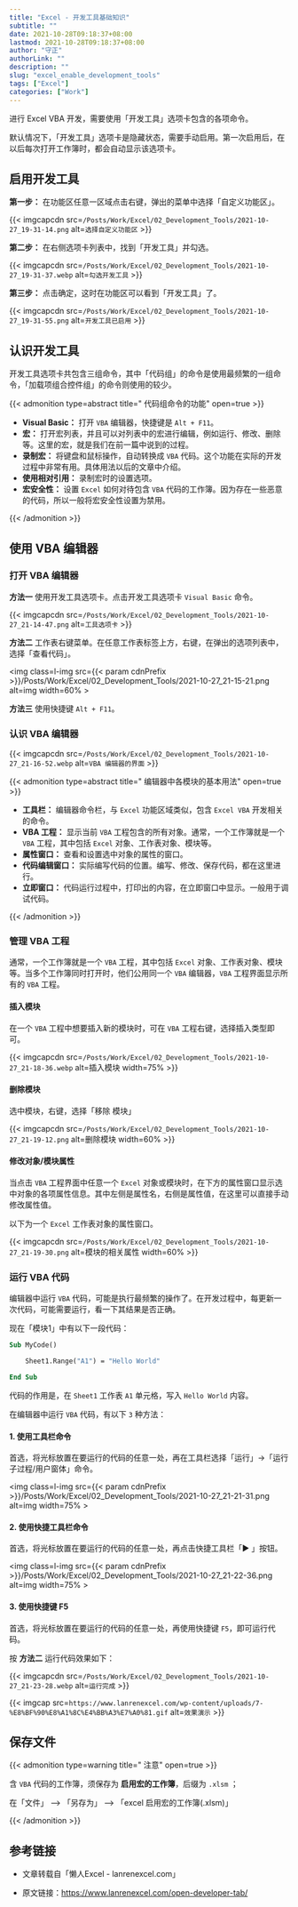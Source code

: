 ```yaml
---
title: "Excel - 开发工具基础知识"
subtitle: ""
date: 2021-10-28T09:18:37+08:00
lastmod: 2021-10-28T09:18:37+08:00
author: "守正"
authorLink: ""
description: ""
slug: "excel_enable_development_tools"
tags: ["Excel"]
categories: ["Work"]
---
```


进行 Excel VBA 开发，需要使用「开发工具」选项卡包含的各项命令。

<!--more-->

默认情况下，「开发工具」选项卡是隐藏状态，需要手动启用。第一次启用后，在以后每次打开工作簿时，都会自动显示该选项卡。

## 启用开发工具

**第一步：** 在功能区任意一区域点击右键，弹出的菜单中选择「自定义功能区」。

{{< imgcapcdn src=`/Posts/Work/Excel/02_Development_Tools/2021-10-27_19-31-14.png` alt=`选择自定义功能区` >}}

**第二步：** 在右侧选项卡列表中，找到「开发工具」并勾选。

{{< imgcapcdn src=`/Posts/Work/Excel/02_Development_Tools/2021-10-27_19-31-37.webp` alt=`勾选开发工具` >}}

**第三步：** 点击确定，这时在功能区可以看到「开发工具」了。

{{< imgcapcdn src=`/Posts/Work/Excel/02_Development_Tools/2021-10-27_19-31-55.png` alt=`开发工具已启用` >}}

## 认识开发工具

开发工具选项卡共包含三组命令，其中「代码组」的命令是使用最频繁的一组命令，「加载项组合控件组」的命令则使用的较少。

{{< admonition type=abstract title=" 代码组命令的功能" open=true >}}

- **Visual Basic：** 打开 `VBA` 编辑器，快捷键是 `Alt + F11`。
- **宏：** 打开宏列表，并且可以对列表中的宏进行编辑，例如运行、修改、删除等。这里的宏，就是我们在前一篇中说到的过程。
- **录制宏：** 将键盘和鼠标操作，自动转换成 `VBA` 代码。这个功能在实际的开发过程中非常有用。具体用法以后的文章中介绍。
- **使用相对引用：** 录制宏时的设置选项。
- **宏安全性：** 设置 `Excel` 如何对待包含 `VBA` 代码的工作簿。因为存在一些恶意的代码，所以一般将宏安全性设置为禁用。

{{< /admonition >}}

## 使用 VBA 编辑器

### 打开 VBA 编辑器

**方法一** 使用开发工具选项卡。点击开发工具选项卡 `Visual Basic` 命令。

{{< imgcapcdn src=`/Posts/Work/Excel/02_Development_Tools/2021-10-27_21-14-47.png` alt=`工具选项卡` >}}

**方法二** 工作表右键菜单。在任意工作表标签上方，右键，在弹出的选项列表中，选择「查看代码」。

<img class=l-img src={{< param cdnPrefix >}}/Posts/Work/Excel/02_Development_Tools/2021-10-27_21-15-21.png alt=img width=60% >

**方法三** 使用快捷键 `Alt + F11`。

### 认识 VBA 编辑器

{{< imgcapcdn src=`/Posts/Work/Excel/02_Development_Tools/2021-10-27_21-16-52.webp` alt=`VBA 编辑器的界面` >}}

{{< admonition type=abstract title=" 编辑器中各模块的基本用法" open=true >}}

- **工具栏：** 编辑器命令栏，与 `Excel` 功能区域类似，包含 `Excel VBA` 开发相关的命令。
- **VBA 工程：** 显示当前 `VBA` 工程包含的所有对象。通常，一个工作簿就是一个 `VBA` 工程，其中包括 `Excel` 对象、工作表对象、模块等。
- **属性窗口：** 查看和设置选中对象的属性的窗口。
- **代码编辑窗口：** 实际编写代码的位置。编写、修改、保存代码，都在这里进行。
- **立即窗口：** 代码运行过程中，打印出的内容，在立即窗口中显示。一般用于调试代码。

{{< /admonition >}}

### 管理 VBA 工程

通常，一个工作簿就是一个 `VBA` 工程，其中包括 `Excel` 对象、工作表对象、模块等。当多个工作簿同时打开时，他们公用同一个 `VBA` 编辑器，`VBA` 工程界面显示所有的 `VBA` 工程。

#### 插入模块

在一个 `VBA` 工程中想要插入新的模块时，可在 `VBA` 工程右键，选择插入类型即可。

{{< imgcapcdn src=`/Posts/Work/Excel/02_Development_Tools/2021-10-27_21-18-36.webp` alt=插入模块 width=75% >}}

#### 删除模块

选中模块，右键，选择「移除 模块」

{{< imgcapcdn src=`/Posts/Work/Excel/02_Development_Tools/2021-10-27_21-19-12.png` alt=删除模块 width=60% >}}

#### 修改对象/模块属性

当点击 `VBA` 工程界面中任意一个 `Excel` 对象或模块时，在下方的属性窗口显示选中对象的各项属性信息。其中左侧是属性名，右侧是属性值，在这里可以直接手动修改属性值。

以下为一个 `Excel` 工作表对象的属性窗口。

{{< imgcapcdn src=`/Posts/Work/Excel/02_Development_Tools/2021-10-27_21-19-30.png` alt=模块的相关属性 width=60% >}}

### 运行 VBA 代码

编辑器中运行 `VBA` 代码，可能是执行最频繁的操作了。在开发过程中，每更新一次代码，可能需要运行，看一下其结果是否正确。

现在「模块1」中有以下一段代码：

```vb
Sub MyCode()

    Sheet1.Range("A1") = "Hello World"

End Sub
```

代码的作用是，在 `Sheet1` 工作表 `A1` 单元格，写入 `Hello World` 内容。

在编辑器中运行 `VBA` 代码，有以下 `3` 种方法：

#### 1. 使用工具栏命令

首选，将光标放置在要运行的代码的任意一处，再在工具栏选择「运行」→「运行子过程/用户窗体」命令。

<img class=l-img src={{< param cdnPrefix >}}/Posts/Work/Excel/02_Development_Tools/2021-10-27_21-21-31.png alt=img width=75% >

#### 2. 使用快捷工具栏命令

首选，将光标放置在要运行的代码的任意一处，再点击快捷工具栏「▶ 」按钮。

<img class=l-img src={{< param cdnPrefix >}}/Posts/Work/Excel/02_Development_Tools/2021-10-27_21-22-36.png alt=img width=75% >

#### 3. 使用快捷键 F5

首选，将光标放置在要运行的代码的任意一处，再使用快捷键 `F5`，即可运行代码。

按 **方法二** 运行代码效果如下：

{{< imgcapcdn src=`/Posts/Work/Excel/02_Development_Tools/2021-10-27_21-23-28.webp` alt=`运行完成` >}}

{{< imgcap src=`https://www.lanrenexcel.com/wp-content/uploads/7-%E8%BF%90%E8%A1%8C%E4%BB%A3%E7%A0%81.gif` alt=`效果演示` >}}

## 保存文件

{{< admonition type=warning title=" 注意" open=true >}}

含 `VBA` 代码的工作簿，须保存为 **启用宏的工作簿**，后缀为 `.xlsm` ；

在「文件」 --> 「另存为」 --> 「excel 启用宏的工作簿(.xlsm)」

{{< /admonition >}}

## 参考链接

- 文章转载自「懒人Excel - lanrenexcel.com」

- 原文链接：<https://www.lanrenexcel.com/open-developer-tab/>
